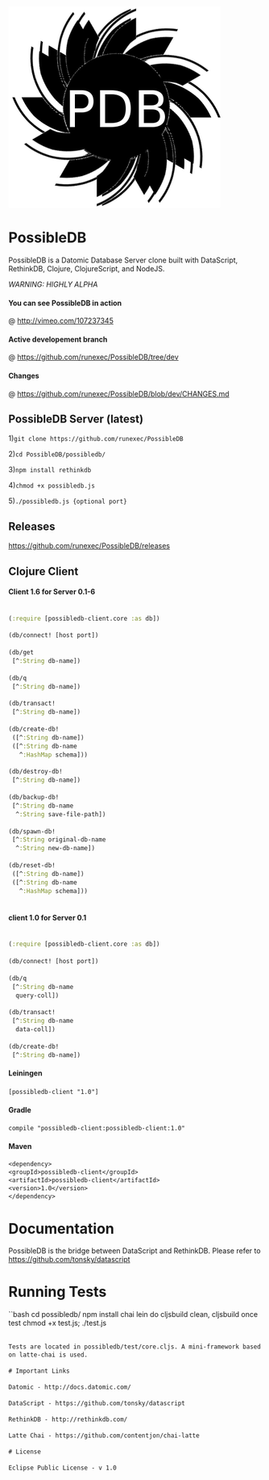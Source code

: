 ![logo.png](possibledb/logo.png)

PossibleDB
==========

PossibleDB is a Datomic Database Server clone built with DataScript, RethinkDB, Clojure, ClojureScript, and NodeJS.

*WARNING: HIGHLY ALPHA*

#### You can see PossibleDB in action
@ http://vimeo.com/107237345

#### Active developement branch
@ https://github.com/runexec/PossibleDB/tree/dev

#### Changes
@ https://github.com/runexec/PossibleDB/blob/dev/CHANGES.md

## PossibleDB Server (latest)

1)```git clone https://github.com/runexec/PossibleDB```

2)```cd PossibleDB/possibledb/```

3)```npm install rethinkdb```

4)```chmod +x possibledb.js```

5)```./possibledb.js {optional port}```


## Releases

https://github.com/runexec/PossibleDB/releases

## Clojure Client

#### Client 1.6 for Server 0.1-6

```clojure

(:require [possibledb-client.core :as db])

(db/connect! [host port])

(db/get
 [^:String db-name])

(db/q
 [^:String db-name])

(db/transact!
 [^:String db-name])

(db/create-db!
 ([^:String db-name])
 ([^:String db-name
   ^:HashMap schema]))

(db/destroy-db!
 [^:String db-name])

(db/backup-db!
 [^:String db-name
  ^:String save-file-path])

(db/spawn-db!
 [^:String original-db-name
  ^:String new-db-name])

(db/reset-db!
 ([^:String db-name])
 ([^:String db-name
   ^:HashMap schema]))
  
```

#### client 1.0 for Server 0.1

```clojure

(:require [possibledb-client.core :as db])

(db/connect! [host port])

(db/q
 [^:String db-name
  query-coll])

(db/transact!
 [^:String db-name
  data-coll])

(db/create-db!
 [^:String db-name])

```

#### Leiningen

```[possibledb-client "1.0"]```

#### Gradle

```compile "possibledb-client:possibledb-client:1.0"```

#### Maven

```
<dependency>
<groupId>possibledb-client</groupId>
<artifactId>possibledb-client</artifactId>
<version>1.0</version>
</dependency>
```

# Documentation

PossibleDB is the bridge between DataScript and RethinkDB. Please refer to https://github.com/tonsky/datascript

# Running Tests

``bash
cd possibledb/
npm install chai
lein do cljsbuild clean, cljsbuild once test
chmod +x test.js; ./test.js
```

Tests are located in possibledb/test/core.cljs. A mini-framework based on latte-chai is used.

# Important Links

Datomic - http://docs.datomic.com/

DataScript - https://github.com/tonsky/datascript

RethinkDB - http://rethinkdb.com/

Latte Chai - https://github.com/contentjon/chai-latte

# License 

Eclipse Public License - v 1.0
